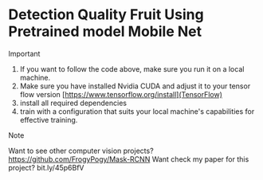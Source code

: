 # Detection Quality Fruit Using Pretrained model Mobile Net

> [!IMPORTANT]
> 1. If you want to follow the code above, make sure you run it on a local machine.
> 2. Make sure you have installed Nvidia CUDA and adjust it to your tensor flow version [https://www.tensorflow.org/install](TensorFlow)
> 3. install all required dependencies
> 4. train with a configuration that suits your local machine's capabilities for effective training.


> [!NOTE]
> Want to see other computer vision projects? https://github.com/FrogyPogy/Mask-RCNN
> Want check my paper for this project? bit.ly/45p6BfV

